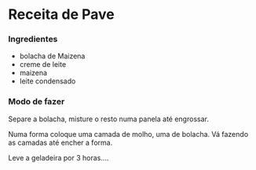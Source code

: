 # Receita de Pave

### Ingredientes

- bolacha de Maizena
- creme de leite
- maizena
- leite condensado

### Modo de fazer

Separe a bolacha, misture o resto numa panela até engrossar.

Numa forma coloque uma camada de molho, uma de bolacha. Vá fazendo as camadas até encher a forma.

Leve a geladeira por 3 horas....